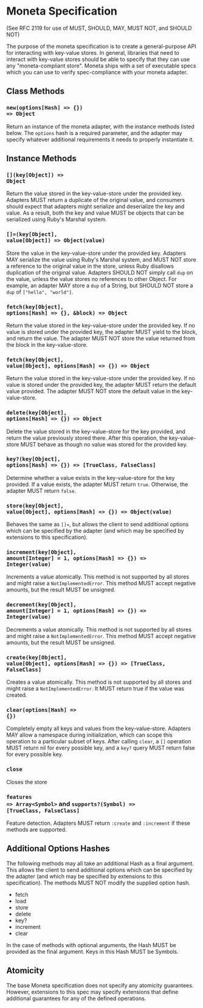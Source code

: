 # Moneta Specification

(See RFC 2119 for use of MUST, SHOULD, MAY, MUST NOT, and SHOULD NOT)

The purpose of the moneta specification is to create a general-purpose API for interacting with key-value stores. In general, libraries that need to interact with key-value stores should be able to specify that they can use any "moneta-compliant store". Moneta ships with a set of executable specs which you can use to verify spec-compliance with your moneta adapter.

## Class Methods

### <code>new(options[Hash] => {}) => Object</code>

Return an instance of the moneta adapter, with the instance methods listed below. The <code>options</code> hash is a required parameter, and the adapter may specify whatever additional requirements it needs to properly instantiate it.

## Instance Methods

### <code>\[\](key[Object]) => Object</code>

Return the value stored in the key-value-store under the provided key. Adapters MUST return a duplicate of the original value, and consumers should expect that adapters might serialize and deserialize the key and value. As a result, both the key and value MUST be objects that can be serialized using Ruby's Marshal system.

### <code>\[\]=(key[Object], value[Object]) => Object(value)</code>

Store the value in the key-value-store under the provided key. Adapters MAY serialize the value using Ruby's Marshal system, and MUST NOT store a reference to the original value in the store, unless Ruby disallows duplication of the original value. Adapters SHOULD NOT simply call <code>dup</code> on the value, unless the value stores no references to other Object. For example, an adapter MAY store a <code>dup</code> of a String, but SHOULD NOT store a <code>dup</code> of <code>["hello", "world"]</code>.

### <code>fetch(key[Object], options[Hash] => {}, &block) => Object</code>

Return the value stored in the key-value-store under the provided key. If no value is stored under the provided key, the adapter MUST yield to the block, and return the value. The adapter MUST NOT store the value returned from the block in the key-value-store.

### <code>fetch(key[Object], value[Object], options[Hash] => {}) => Object</code>

Return the value stored in the key-value-store under the provided key. If no value is stored under the provided key, the adapter MUST return the default value provided. The adapter MUST NOT store the default value in the key-value-store.

### <code>delete(key[Object], options[Hash] => {}) => Object</code>

Delete the value stored in the key-value-store for the key provided, and return the value previously stored there. After this operation, the key-value-store MUST behave as though no value was stored for the provided key.

### <code>key?(key[Object], options[Hash] => {}) => [TrueClass, FalseClass]</code>

Determine whether a value exists in the key-value-store for the key provided. If a value exists, the adapter MUST return <code>true</code>. Otherwise, the adapter MUST return <code>false</code>.

### <code>store(key[Object], value[Object], options[Hash] => {}) => Object(value)</code>

Behaves the same as <code>[]=</code>, but allows the client to send additional options which can be specified by the adapter (and which may be specified by extensions to this specification).

### <code>increment(key[Object], amount[Integer] = 1, options[Hash] => {}) => Integer(value)</code>

Increments a value atomically. This method is not supported by all stores and might raise a <code>NotImplementedError</code>.
This method MUST accept negative amounts, but the result MUST be unsigned.

### <code>decrement(key[Object], amount[Integer] = 1, options[Hash] => {}) => Integer(value)</code>

Decrements a value atomically. This method is not supported by all stores and might raise a <code>NotImplementedError</code>.
This method MUST accept negative amounts, but the result MUST be unsigned.

### <code>create(key[Object], value[Object], options[Hash] => {}) => [TrueClass, FalseClass]</code>

Creates a value atomically. This method is not supported by all stores and might raise a <code>NotImplementedError</code>.
It MUST return true if the value was created.

### <code>clear(options[Hash] => {})</code>

Completely empty all keys and values from the key-value-store. Adapters MAY allow a namespace during initialization, which can scope this operation to a particular subset of keys. After calling <code>clear</code>, a <code>[]</code> operation MUST return nil for every possible key, and a <code>key?</code> query MUST return false for every possible key.

### <code>close</code>

Closes the store

### <code>features => Array&lt;Symbol&gt;</code> and <code>supports?(Symbol) => [TrueClass, FalseClass]</code>

Feature detection. Adapters MUST return <code>:create</code> and <code>:increment</code> if these methods are supported.

## Additional Options Hashes

The following methods may all take an additional Hash as a final argument. This allows the client to send additional options which can be specified by the adapter (and which may be specified by extensions to this specification). The methods MUST NOT modify the supplied option hash.

* fetch
* load
* store
* delete
* key?
* increment
* clear

In the case of methods with optional arguments, the Hash MUST be provided as the final argument. Keys in this Hash MUST be Symbols.

## Atomicity

The base Moneta specification does not specify any atomicity guarantees. However, extensions to this spec may specify extensions that define additional guarantees for any of the defined operations.
